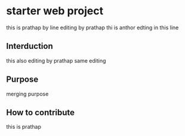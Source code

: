 # starter web project

this is prathap by line editing by prathap
thi is anthor edting in this line

## Interduction

this also editing by prathap
same editing 

## Purpose

merging purpose

## How to contribute

this is prathap

